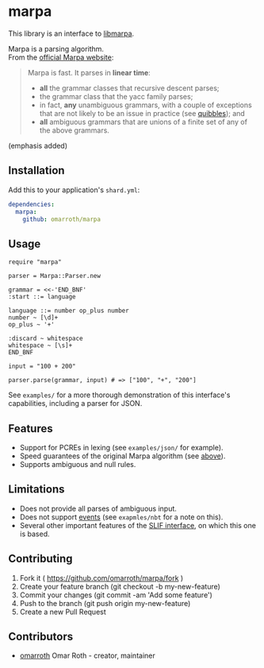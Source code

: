 # marpa

This library is an interface to [libmarpa](http://jeffreykegler.github.io/Marpa-web-site/).

Marpa is a parsing algorithm.  
From the [official Marpa website](http://jeffreykegler.github.io/Marpa-web-site/):

> Marpa is fast. It parses in **linear time**:
>
> - **all** the grammar classes that recursive descent parses;
> - the grammar class that the yacc family parses;
> - in fact, **any** unambiguous grammars, with a couple of exceptions that are not likely to be an issue in practice (see [quibbles](http://jeffreykegler.github.io/Marpa-web-site/#quibbles)); and
> - **all** ambiguous grammars that are unions of a finite set of any of the above grammars.

(emphasis added)

## Installation

Add this to your application's `shard.yml`:

```yaml
dependencies:
  marpa:
    github: omarroth/marpa
```

## Usage

```crystal
require "marpa"

parser = Marpa::Parser.new

grammar = <<-'END_BNF'
:start ::= language

language ::= number op_plus number
number ~ [\d]+
op_plus ~ '+'

:discard ~ whitespace
whitespace ~ [\s]+
END_BNF

input = "100 + 200"

parser.parse(grammar, input) # => ["100", "+", "200"]
```

See `examples/` for a more thorough demonstration of this interface's capabilities, including a parser for JSON.

## Features

- Support for PCREs in lexing (see `examples/json/` for example).
- Speed guarantees of the original Marpa algorithm (see [above](#marpa)).
- Supports ambiguous and null rules.

## Limitations

- Does not provide all parses of ambiguous input.
- Does not support [events](https://metacpan.org/pod/distribution/Marpa-R2/pod/Scanless/DSL.pod#pause) (see `exapmles/nbt` for a note on this).
- Several other important features of the [SLIF interface](https://metacpan.org/pod/distribution/Marpa-R2/pod/Scanless/DSL.pod), on which this one is based.

## Contributing

1.  Fork it ( https://github.com/omarroth/marpa/fork )
2.  Create your feature branch (git checkout -b my-new-feature)
3.  Commit your changes (git commit -am 'Add some feature')
4.  Push to the branch (git push origin my-new-feature)
5.  Create a new Pull Request

## Contributors

- [omarroth](https://github.com/omarroth) Omar Roth - creator, maintainer
